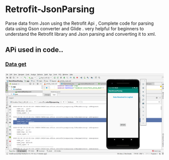 # Retrofit-JsonParsing
Parse data from Json using the Retrofit Api , Complete code for parsing data using Gson converter and Glide . very helpful for beginners to understand the Retrofit library and Json parsing and converting it to xml.

## APi used in code..

<a href="http://www.bhimsoft.com/alquran/data/quran.json" />

### Data get

<img src="https://github.com/WaseemAftab/Retrofit-JsonParsing/blob/master/images/Screenshot%20(108).png" />
